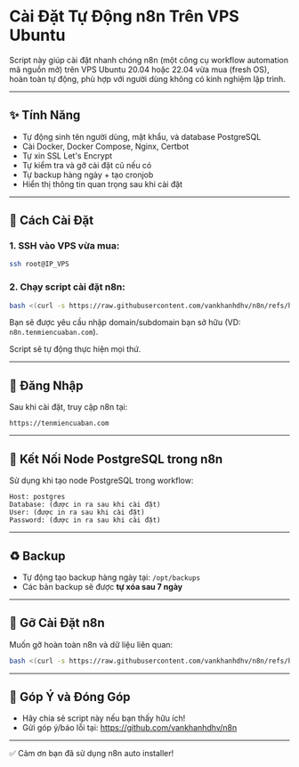 # Cài Đặt Tự Động n8n Trên VPS Ubuntu

Script này giúp cài đặt nhanh chóng n8n (một công cụ workflow automation mã nguồn mở) trên VPS Ubuntu 20.04 hoặc 22.04 vừa mua (fresh OS), hoàn toàn tự động, phù hợp với người dùng không có kinh nghiệm lập trình.

---

## ✨ Tính Năng
- Tự động sinh tên người dùng, mật khẩu, và database PostgreSQL
- Cài Docker, Docker Compose, Nginx, Certbot
- Tự xin SSL Let's Encrypt
- Tự kiểm tra và gỡ cài đặt cũ nếu có
- Tự backup hàng ngày + tạo cronjob
- Hiển thị thông tin quan trọng sau khi cài đặt

---

## 📄 Cách Cài Đặt

### 1. SSH vào VPS vừa mua:
```bash
ssh root@IP_VPS
```

### 2. Chạy script cài đặt n8n:
```bash
bash <(curl -s https://raw.githubusercontent.com/vankhanhdhv/n8n/refs/heads/main/install_n8n.sh)
```

Bạn sẽ được yêu cầu nhập domain/subdomain bạn sở hữu (VD: `n8n.tenmiencuaban.com`).

Script sẽ tự động thực hiện mọi thứ.

---

## 🚪 Đăng Nhập
Sau khi cài đặt, truy cập n8n tại:
```
https://tenmiencuaban.com
```

---

## 🧰 Kết Nối Node PostgreSQL trong n8n
Sử dụng khi tạo node PostgreSQL trong workflow:
```
Host: postgres
Database: (được in ra sau khi cài đặt)
User: (được in ra sau khi cài đặt)
Password: (được in ra sau khi cài đặt)
```

---

## ♻️ Backup
- Tự động tạo backup hàng ngày tại: `/opt/backups`
- Các bản backup sẽ được **tự xóa sau 7 ngày**

---

## 🚫 Gỡ Cài Đặt n8n
Muốn gỡ hoàn toàn n8n và dữ liệu liên quan:
```bash
bash <(curl -s https://raw.githubusercontent.com/vankhanhdhv/n8n/refs/heads/main/uninstall_n8n.sh)
```

---

## 💬 Góp Ý và Đóng Góp
- Hãy chia sẻ script này nếu bạn thấy hữu ích!
- Gửi góp ý/báo lỗi tại: https://github.com/vankhanhdhv/n8n

---

✅ Cảm ơn bạn đã sử dụng n8n auto installer!
